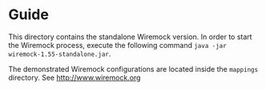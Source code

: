 # Guide

This directory contains the standalone Wiremock version. In order to start the Wiremock process, execute the following command `java -jar wiremock-1.55-standalone.jar`.

The demonstrated Wiremock configurations are located inside the `mappings` directory.
See http://www.wiremock.org